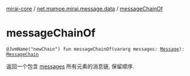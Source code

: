 [mirai-core](../index.md) / [net.mamoe.mirai.message.data](index.md) / [messageChainOf](./message-chain-of.md)

# messageChainOf

`@JvmName("newChain") fun messageChainOf(vararg messages: `[`Message`](-message/index.md)`): `[`MessageChain`](-message-chain/index.md)

返回一个包含 [messages](message-chain-of.md#net.mamoe.mirai.message.data$messageChainOf(kotlin.Array((net.mamoe.mirai.message.data.Message)))/messages) 所有元素的消息链, 保留顺序.

